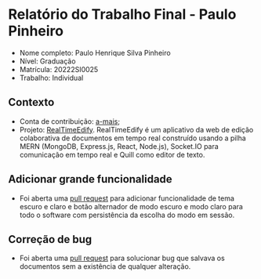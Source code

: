 # Relatório do Trabalho Final - Paulo Pinheiro

* Nome completo: Paulo Henrique Silva Pinheiro
* Nível: Graduação
* Matrícula: 20222SI0025
* Trabalho: Individual

## Contexto
 - Conta de contribuição: [a-mais](https://github.com/a-mais);
 - Projeto: [RealTimeEdify](https://github.com/Slacky300/REAL_TIME_EDIFY). RealTimeEdify é um aplicativo da web de edição colaborativa de documentos em tempo real construído usando a pilha MERN (MongoDB, Express.js, React, Node.js), Socket.IO para comunicação em tempo real e Quill como editor de texto.

## Adicionar grande funcionalidade

* Foi aberta uma [pull request](https://github.com/Slacky300/REAL_TIME_EDIFY/pull/17) para adicionar funcionalidade de tema escuro e claro e botão alternador de modo escuro e modo claro para todo o software com persistência da escolha do modo em sessão.

## Correção de bug

* Foi aberta uma [pull request](https://github.com/Slacky300/REAL_TIME_EDIFY/pull/18) para solucionar bug que salvava os documentos sem a existência de qualquer alteração.